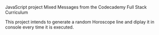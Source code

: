 JavaScript project Mixed Messages from the Codecademy Full Stack Curriculum

This project intends to generate a random Horoscope line and diplay it in console every time it is executed.
